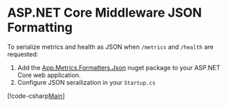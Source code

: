 # ASP.NET Core Middleware JSON Formatting

To serialize metrics and health as JSON when `/metrics` and `/health` are requested: 

1. Add the [App.Metrics.Formatters.Json](https://www.nuget.org/packages/App.Metrics.Formatters.Json/) nuget package to your ASP.NET Core web application.
2. Configure JSON serailization in your `Startup.cs`

[!code-csharp[Main](../../src/samples/AppMetrics.Startup.CodeSnippets/Startup.cs?highlight=6)]